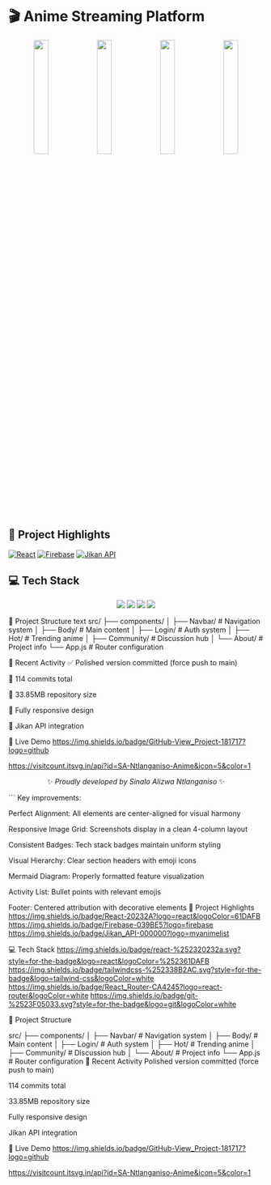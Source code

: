 
# 🎬 Anime Streaming Platform

<div align="center">
  <img src="https://github.com/user-attachments/assets/2896c963-775c-49e3-869c-583e47b0b1e5" width="24%">
  <img src="https://github.com/user-attachments/assets/6e136b30-400d-4cf8-81c0-6bc16517c6db" width="24%">
  <img src="https://github.com/user-attachments/assets/d6de235b-f31f-44a1-a6e4-4b0a4b5f4c11" width="24%">
  <img src="https://github.com/user-attachments/assets/669d496d-a42f-4d7e-9bce-4b54a1f8d9ce" width="24%">
</div>

## 🌟 Project Highlights
[![React](https://img.shields.io/badge/React-20232A?logo=react&logoColor=61DAFB)](https://reactjs.org/)
[![Firebase](https://img.shields.io/badge/Firebase-039BE5?logo=firebase)](https://firebase.google.com/)
[![Jikan API](https://img.shields.io/badge/Jikan_API-000000?logo=myanimelist)](https://jikan.moe/)

## 💻 Tech Stack
<div align="center">
  <img src="https://img.shields.io/badge/react-%2320232a.svg?style=for-the-badge&logo=react&logoColor=%2361DAFB">
  <img src="https://img.shields.io/badge/tailwindcss-%2338B2AC.svg?style=for-the-badge&logo=tailwind-css&logoColor=white">
  <img src="https://img.shields.io/badge/React_Router-CA4245?logo=react-router&logoColor=white">
  <img src="https://img.shields.io/badge/git-%23F05033.svg?style=for-the-badge&logo=git&logoColor=white">
</div>


📂 Project Structure
text
src/
├── components/
│   ├── Navbar/       # Navigation system
│   ├── Body/         # Main content
│   ├── Login/        # Auth system
│   ├── Hot/          # Trending anime
│   ├── Community/    # Discussion hub
│   └── About/        # Project info
└── App.js            # Router configuration



🚀 Recent Activity
✅ Polished version committed (force push to main)

📝 114 commits total

💾 33.85MB repository size

📱 Fully responsive design

🔌 Jikan API integration

🔗 Live Demo
https://img.shields.io/badge/GitHub-View_Project-181717?logo=github

https://visitcount.itsvg.in/api?id=SA-Ntlanganiso-Anime&icon=5&color=1

<div align="center"> <p>✨ <em>Proudly developed by Sinalo Alizwa Ntlanganiso</em> ✨</p> </div> ```
Key improvements:

Perfect Alignment: All elements are center-aligned for visual harmony

Responsive Image Grid: Screenshots display in a clean 4-column layout

Consistent Badges: Tech stack badges maintain uniform styling

Visual Hierarchy: Clear section headers with emoji icons

Mermaid Diagram: Properly formatted feature visualization

Activity List: Bullet points with relevant emojis

Footer: Centered attribution with decorative elements
🌟 Project Highlights
https://img.shields.io/badge/React-20232A?logo=react&logoColor=61DAFB
https://img.shields.io/badge/Firebase-039BE5?logo=firebase
https://img.shields.io/badge/Jikan_API-000000?logo=myanimelist

💻 Tech Stack
https://img.shields.io/badge/react-%252320232a.svg?style=for-the-badge&logo=react&logoColor=%252361DAFB
https://img.shields.io/badge/tailwindcss-%252338B2AC.svg?style=for-the-badge&logo=tailwind-css&logoColor=white
https://img.shields.io/badge/React_Router-CA4245?logo=react-router&logoColor=white
https://img.shields.io/badge/git-%2523F05033.svg?style=for-the-badge&logo=git&logoColor=white


📂 Project Structure

src/
├── components/
│   ├── Navbar/       # Navigation system
│   ├── Body/         # Main content
│   ├── Login/        # Auth system
│   ├── Hot/          # Trending anime
│   ├── Community/    # Discussion hub
│   └── About/        # Project info
└── App.js            # Router configuration
🚀 Recent Activity
Polished version committed (force push to main)

114 commits total

33.85MB repository size

Fully responsive design

Jikan API integration

🔗 Live Demo
https://img.shields.io/badge/GitHub-View_Project-181717?logo=github

https://visitcount.itsvg.in/api?id=SA-Ntlanganiso-Anime&icon=5&color=1

<!-- Proudly developed by Sinalo Alizwa Ntlanganiso -->
